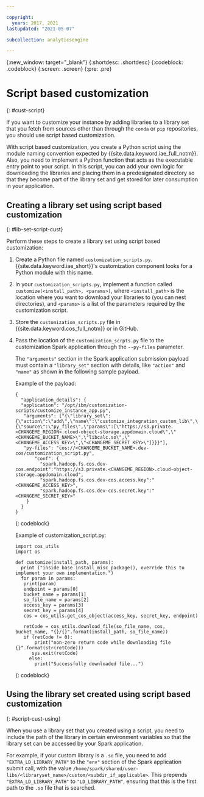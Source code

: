 ```yaml
---

copyright:
  years: 2017, 2021
lastupdated: "2021-05-07"

subcollection: analyticsengine

---
```


<!-- Attribute definitions -->
{:new_window: target="_blank"}
{:shortdesc: .shortdesc}
{:codeblock: .codeblock}
{:screen: .screen}
{:pre: .pre}

# Script based customization
{: #cust-script}

If you want to customize your instance by adding libraries to a library set that you fetch from sources other than through the `conda` or `pip` repositories, you should use script based customization.

With script based customization, you create a Python script using the module naming convention expected by {{site.data.keyword.iae_full_notm}}. Also, you need to implement a Python function that acts as the executable entry point to your script. In this script, you can add your own logic for downloading the libraries and placing them in a predesignated directory so that they become part of the library set and get stored for later consumption in your application.

## Creating a library set using script based customization
{: #lib-set-script-cust}

Perform these steps to create a library set using script based customization:
1. Create a Python file named `customization_scripts.py`. {{site.data.keyword.iae_short}}'s customization component looks for a Python module with this name.
1. In your `customization_scripts.py`, implement a function called `customize(<install_path>, <params>)`, where `<install_path>` is the location where you want to download your libraries to (you can nest directories), and `<params>` is a list of the parameters required by the customization script.
1. Store the `customization_scripts.py` file in {{site.data.keyword.cos_full_notm}} or in GitHub.
1. Pass the location of the `customization_scrpts.py` file to the customization Spark application through the `--py-files`  parameter.

   The `"arguments"` section in the Spark application submission payload must contain a `"library_set"` section with details, like `"action"` and `"name"` as shown in the following sample payload.

   Example of the payload:
   ```
   {
     "application_details": {
     "application": "/opt/ibm/customization-scripts/customize_instance_app.py",
      "arguments": ["{\"library_set\":{\"action\":\"add\",\"name\":\"customize_integration_custom_lib\",\"script\":{\"source\":\"py_files\",\"params\":[\"https://s3.private.<CHANGEME_REGION>.cloud-object-storage.appdomain.cloud\",\"<CHANGEME_BUCKET_NAME>\",\"libcalc.so\",\"<CHANGEME_ACCESS_KEY>\",\"<CHANGEME_SECRET_KEY>\"]}}}"],
      "py-files": "cos://<CHANGEME_BUCKET_NAME>.dev-cos/customization_script.py",
          "conf": {
            "spark.hadoop.fs.cos.dev-cos.endpoint":"https://s3.private.<CHANGEME_REGION>.cloud-object-storage.appdomain.cloud",
            "spark.hadoop.fs.cos.dev-cos.access.key":"<CHANGEME_ACCESS_KEY>",
            "spark.hadoop.fs.cos.dev-cos.secret.key":"<CHANGEME_SECRET_KEY>"
       }
     }
   }
   ```
   {: codeblock}

   Example of customization_script.py:
   ```
   import cos_utils
   import os

   def customize(install_path, params):
     print ("inside base install_misc_package(), override this to implement your own implementation.")
     for param in params:
      print(param)
      endpoint = params[0]
      bucket_name = params[1]
      so_file_name = params[2]
      access_key = params[3]
      secret_key = params[4]
      cos = cos_utils.get_cos_object(access_key, secret_key, endpoint)

      retCode = cos_utils.download_file(so_file_name, cos, bucket_name, "{}/{}".format(install_path, so_file_name))
      if (retCode != 0):
          print("non-zero return code while downloading file    {}".format(str(retCode)))
         sys.exit(retCode)
        else:
          print("Successfully downloaded file...")
   ```
   {: codeblock}

## Using the library set created using script based customization
{: #script-cust-using}

When you use a library set that you created using a script, you need to include the path of the library in certain environment variables so that the library set can be accessed by your Spark application.

For example, if your custom library is a `.so` file, you need to add `"EXTRA_LD_LIBRARY_PATH"` to the `"env"` section of the Spark  application submit call, with the value `/home/spark/shared/user-libs/<libraryset_name>/custom/<subdir_if_applicable>`. This  prepends `"EXTRA_LD_LIBRARY_PATH"` to `"LD_LIBRARY_PATH"`, ensuring that this is the first path to the `.so` file that is searched.
